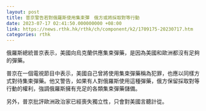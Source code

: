```yaml
---
layout: post
title: 普京警告若對俄羅斯使用集束彈　俄方或將採取對等行動
date: 2023-07-17 02:41:50.000000000 +08:00
link: https://news.rthk.hk/rthk/ch/component/k2/1709175-20230717.htm
categories: rthk
---
```


俄羅斯總統普京表示，美國向烏克蘭供應集束彈藥，是因為美國和歐洲都沒有足夠的彈藥。

普京在一個電視節目中表示，美國自己曾將使用集束彈藥稱為犯罪，也應以同樣方式對待集束彈藥。他又警告，如果有人對俄羅斯使用這種彈藥，俄方保留採取對等行動的權利，強調俄羅斯擁有充足的各類集束彈藥儲備。

另外，普京批評歐洲政治家已經喪失獨立性，只會對美國言聽計從。
